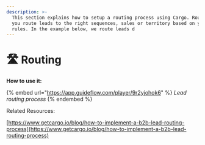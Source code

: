 ```yaml
---
description: >-
  This section explains how to setup a routing process using Cargo. Routing let
  you route leads to the right sequences, sales or territory based on your own
  rules. In the example below, we route leads d
---
```


# 🛣 Routing



**How to use it:**



{% embed url="https://app.guideflow.com/player/9r2yjohok6" %}
_Lead routing process_
{% endembed %}



Related Resources:

[https://www.getcargo.io/blog/how-to-implement-a-b2b-lead-routing-process](https://www.getcargo.io/blog/how-to-implement-a-b2b-lead-routing-process)
